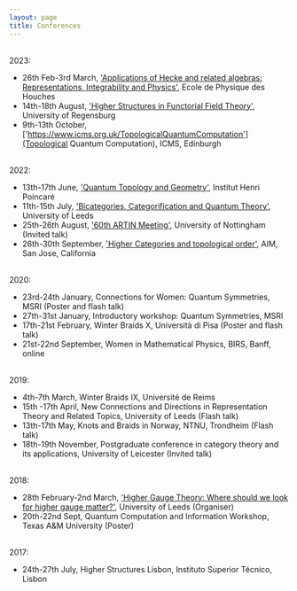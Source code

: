 ```yaml
---
layout: page
title: Conferences
---
```


<!--- #### Future --->



<!--- #### Past --->

<br> 2023:

- 26th Feb-3rd March, ['Applications of Hecke and related algebras: Representations, Integrability and Physics'](https://indico.math.cnrs.fr/event/6037/), Ecole de Physique des Houches
- 14th-18th August, ['Higher Structures in Functorial Field Theory'](https://homepages.uni-regensburg.de/~lum63364/ConferenceFFT/), University of Regensburg
- 9th-13th October, ['https://www.icms.org.uk/TopologicalQuantumComputation'](Topological Quantum Computation), ICMS, Edinburgh

<br> 2022:

- 13th-17th June, ['Quantum Topology and Geometry'](https://www.mathconf.org/qtg2022), Institut Henri Poincar&eacute;
- 11th-15th July, ['Bicategories, Categorification and Quantum Theory'](https://conferences.leeds.ac.uk/bcqt2022/), University of Leeds
- 25th-26th August, ['60th ARTIN Meeting'](https://www.nottingham.ac.uk/mathematics/events/artin-2022.aspx), University of Nottingham (Invited talk)
- 26th-30th September, ['Higher Categories and topological order'](https://aimath.org/workshops/upcoming/highercattopord/), AIM, San Jose, California

<br> 2020:

- 23rd-24th January, Connections for Women: Quantum Symmetries, MSRI (Poster and flash talk)
- 27th-31st January, Introductory workshop: Quantum Symmetries, MSRI
- 17th-21st February, Winter Braids X, Universit&agrave; di Pisa (Poster and flash talk)
- 21st-22nd September, Women in Mathematical Physics, BIRS, Banff, online

<br> 2019:

- 4th-7th March, Winter Braids IX, Universit&eacute; de Reims
- 15th -17th April, New Connections and Directions in Representation Theory and Related Topics, University of Leeds (Flash talk)
- 13th-17th May, Knots and Braids in Norway, NTNU, Trondheim (Flash talk)
- 18th-19th November, Postgraduate conference in category theory and its applications, University of Leicester (Invited talk)

<br> 2018:

- 28th February-2nd March, ['Higher Gauge Theory: Where should we look for higher gauge matter?'](http://www1.maths.leeds.ac.uk/~ppmartin/SEMINARS/HGT_WS/), University of Leeds (Organiser)
- 20th-22nd Sept, Quantum Computation and Information Workshop, Texas A&#38;M University (Poster)

<br> 2017:

- 24th-27th July, Higher Structures Lisbon, Instituto Superior T&eacute;cnico, Lisbon
